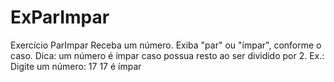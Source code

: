 # ExParImpar
Exercício ParImpar Receba um número. Exiba "par" ou "ímpar", conforme o caso.  Dica: um número é ímpar caso possua resto ao ser dividido por 2.  Ex.:  Digite um número: 17 17 é ímpar

